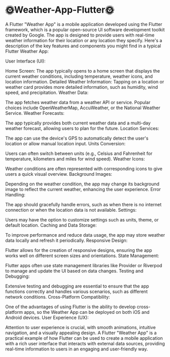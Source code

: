 # 🌞Weather-App-Flutter🌞

A Flutter "Weather App" is a mobile application developed using the Flutter framework, which is a popular open-source UI software development toolkit created by Google. The app is designed to provide users with real-time weather information for their location or any location they specify. Here's a description of the key features and components you might find in a typical Flutter Weather App:

User Interface (UI):

Home Screen: The app typically opens to a home screen that displays the current weather conditions, including temperature, weather icons, and location information.
Detailed Weather Information: Tapping on a location or weather card provides more detailed information, such as humidity, wind speed, and precipitation.
Weather Data:

The app fetches weather data from a weather API or service. Popular choices include OpenWeatherMap, AccuWeather, or the National Weather Service.
Weather Forecasts:

The app typically provides both current weather data and a multi-day weather forecast, allowing users to plan for the future.
Location Services:

The app can use the device's GPS to automatically detect the user's location or allow manual location input.
Units Conversion:

Users can often switch between units (e.g., Celsius and Fahrenheit for temperature, kilometers and miles for wind speed).
Weather Icons:

Weather conditions are often represented with corresponding icons to give users a quick visual overview.
Background Images:

Depending on the weather condition, the app may change its background image to reflect the current weather, enhancing the user experience.
Error Handling:

The app should gracefully handle errors, such as when there is no internet connection or when the location data is not available.
Settings:

Users may have the option to customize settings such as units, theme, or default location.
Caching and Data Storage:

To improve performance and reduce data usage, the app may store weather data locally and refresh it periodically.
Responsive Design:

Flutter allows for the creation of responsive designs, ensuring the app works well on different screen sizes and orientations.
State Management:

Flutter apps often use state management libraries like Provider or Riverpod to manage and update the UI based on data changes.
Testing and Debugging:

Extensive testing and debugging are essential to ensure that the app functions correctly and handles various scenarios, such as different network conditions.
Cross-Platform Compatibility:

One of the advantages of using Flutter is the ability to develop cross-platform apps, so the Weather App can be deployed on both iOS and Android devices.
User Experience (UX):

Attention to user experience is crucial, with smooth animations, intuitive navigation, and a visually appealing design.
A Flutter "Weather App" is a practical example of how Flutter can be used to create a mobile application with a rich user interface that interacts with external data sources, providing real-time information to users in an engaging and user-friendly way.

